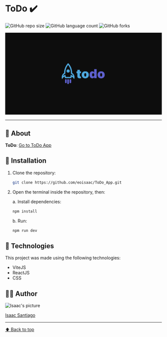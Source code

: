 #  ToDo ✔️

![GitHub repo size](https://img.shields.io/github/repo-size/eoisaac/ToDo_App?style=for-the-badge)
![GitHub language count](https://img.shields.io/github/languages/count/eoisaac/ToDo_App?style=for-the-badge)
![GitHub forks](https://img.shields.io/github/forks/eoisaac/ToDo_App?style=for-the-badge)

![TypeFast image preview](./public//images/ogp-cover-image.png)

---

## 🤔 About

**ToDo**: [Go to ToDo App](https://to-do-app-eoisaac.vercel.app/)

## 📁 Installation

1. Clone the repository:
	```bash
	git clone https://github.com/eoisaac/ToDo_App.git
	```
2. Open the terminal inside the repository, then:

	a. Install dependencies:
	```bash
	npm install
	```
	b. Run:
	```bash
	npm run dev
	```

## 🔧 Technologies

This project was made using the following technologies:
- ViteJS
- ReactJS
- CSS

## 👨‍💻 Author

<img src="https://github.com/eoisaac.png" width="100px" alt="Isaac's picture">

[Isaac Santiago](https://github.com/eoisaac)

<!-- ## 📝 License

This project has a license, you can access the file to see more details    
[![MIT License badge]()](LICENSE.md) -->

---

[⬆ Back to top](#TypeFast)